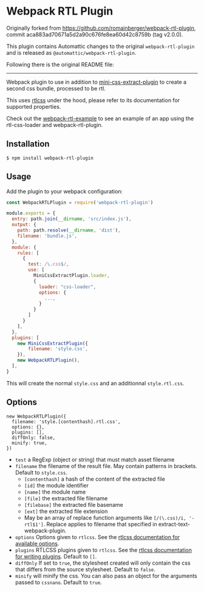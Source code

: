 # Webpack RTL Plugin

Originally forked from https://github.com/romainberger/webpack-rtl-plugin, commit aca883ad70671a5d2a90c676fe8ea60d42c8759b (tag v2.0.0).

This plugin contains Automattic changes to the original `webpack-rtl-plugin` and is released as `@automattic/webpack-rtl-plugin`.

Following there is the original README file:

---

Webpack plugin to use in addition to [mini-css-extract-plugin](https://github.com/webpack-contrib/mini-css-extract-plugin) to create a second css bundle, processed to be rtl.

This uses [rtlcss](https://github.com/MohammadYounes/rtlcss) under the hood, please refer to its documentation for supported properties.

Check out the [webpack-rtl-example](https://github.com/romainberger/webpack-rtl-example) to see an example of an app using the rtl-css-loader and webpack-rtl-plugin.

## Installation

```shell
$ npm install webpack-rtl-plugin
```

## Usage

Add the plugin to your webpack configuration:

```js
const WebpackRTLPlugin = require('webpack-rtl-plugin')

module.exports = {
  entry: path.join(__dirname, 'src/index.js'),
  output: {
    path: path.resolve(__dirname, 'dist'),
    filename: 'bundle.js',
  },
  module: {
    rules: [
      {
        test: /\.css$/,
        use: [
          MiniCssExtractPlugin.loader,
          {
            loader: "css-loader",
            options: {
              ...,
            }
          }
        ]
      }
    ],
  },
  plugins: [
    new MiniCssExtractPlugin({
        filename: 'style.css',
    }),
    new WebpackRTLPlugin(),
  ],
}
```

This will create the normal `style.css` and an additionnal `style.rtl.css`.

## Options

```
new WebpackRTLPlugin({
  filename: 'style.[contenthash].rtl.css',
  options: {},
  plugins: [],
  diffOnly: false,
  minify: true,
})
```

- `test` a RegExp (object or string) that must match asset filename
- `filename` the filename of the result file. May contain patterns in brackets. Default to `style.css`.
  - `[contenthash]` a hash of the content of the extracted file
  - `[id]` the module identifier
  - `[name]` the module name
  - `[file]` the extracted file filename
  - `[filebase]` the extracted file basename
  - `[ext]` the extracted file extension
  - May be an array of replace function arguments like `[/(\.css)/i, '-rtl$1']`.
    Replace applies to filename that specified in extract-text-webpack-plugin.
- `options` Options given to `rtlcss`. See the [rtlcss documentation for available options](http://rtlcss.com/learn/usage-guide/options/).
- `plugins` RTLCSS plugins given to `rtlcss`. See the [rtlcss documentation for writing plugins](http://rtlcss.com/learn/extending-rtlcss/writing-a-plugin/). Default to `[]`.
- `diffOnly` If set to `true`, the stylesheet created will only contain the css that differs from the source stylesheet. Default to `false`.
- `minify` will minify the css. You can also pass an object for the arguments passed to `cssnano`. Default to `true`.
